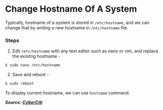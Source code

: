 # Change Hostname Of A System

Typically, hostname of a system is stored in `/etc/hostname`, and we can change that by writing a new hostname in `/etc/hostname` file.

### Steps

1. Edit `/etc/hostname` with any text editor such as nano or vim, and replace the exisitng hostname -

```bash
$ sudo nano /etc/hostname
```

2. Save and reboot -

```bash
$ sudo reboot
```

To display current hostname, we can use `hostname` command.

**_Source: [CyberCiti](https://www.cyberciti.biz/faq/ubuntu-change-hostname-command/)_**
